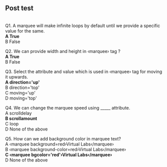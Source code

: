 ## Post test
<br>
Q1.  A marquee will make infinite loops by default until we provide a specific value for the same.<br>
<b>A  True<br></b>
B   False<br>

Q2.  We can provide width and height in ‹marquee› tag ?<br>
<b>A  True<br></b>
B   False<br>

Q3. Select the attribute and value which is used in ‹marquee› tag for moving it upwards.<br>
<b>A  direction='up'<br></b>
B  direction='top'<br>
C  moving='up'<br>
D  moving='top'<br>


Q4.  We can change the marquee speed using _____ attribute.<br>
A  scrolldelay<br>
<b>B  scrollamount</b><br>
C  loop<br>
D  None of the above<br>

Q5. How can we add background color in marquee text?<br>
A  ‹marquee background=red›Virtual Labs‹/marquee› <br>
B  ‹marquee background-color=red›Virtual Labs‹/marquee›<br>
<b>C  ‹marquee bgcolor='red'›Virtual Labs‹/marquee›<br></b>
D  None of the above<br>
